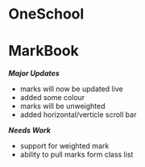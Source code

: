 # OneSchool


# MarkBook
***Major Updates***
- marks will now be updated live
- added some colour
- marks will be unweighted
- added horizontal/verticle scroll bar

***Needs Work***

- support for weighted mark
- ability to pull marks form class list
